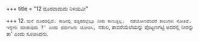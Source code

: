 +++
title = "12 ದೂರವಾದುದು ನಿಳಯವೀ"

+++
12. `ಮನೆ ದೂರದಲ್ಲಿದೆ. ಕಾಡಿನಲ್ಲಿ ಹತ್ತಿರದಲ್ಲೆಲ್ಲೂ ನೀರು ಕಾಣುತ್ತಿಲ್ಲ.  ನಡೆಯೋಣವೆಂದರೆ ಕಾಲುಗಳು ಸೋತಿವೆ. ಇನ್ನೇನು ಮಾಡುವುದು ?' ಎಂದು ಧರ್ಮಜನು ಯೋಚಿಸಿ, `ನಕುಲ, ತಾವರೆಯೆಲೆಯನ್ನು ಪೊಟ್ಟಣಗಟ್ಟಿ ಅದರಲ್ಲಿ ನೀರನ್ನು ತಾ' ಎಂದು ಸೂಚಿಸಿದನು.